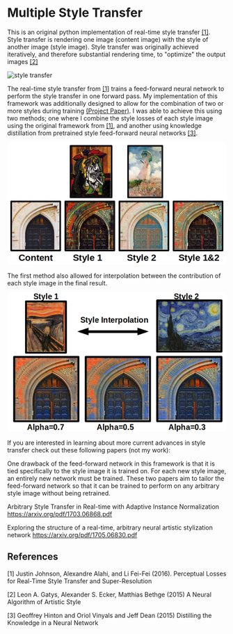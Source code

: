 
# Multiple Style Transfer

This is an original python implementation of real-time style transfer [[1]](#1).  Style transfer is rendering one image (content image) with the style of another image (style image).  Style transfer was originally achieved iteratively, and therefore substantial rendering time, to "optimize" the output images [[2]](#2) 

![style transfer](readme_figures/style_transfer.png)

The real-time style transfer from [[1]](#1) trains a feed-forward neural network to perform the style transfer in one forward pass.  My implementation of this framework was additionally designed to allow for the combination of two or more styles during training [(Project Paper)](https://arxiv.org/abs/1911.06464).  I was able to achieve this using two methods; one where I combine the style losses of each style image using the original framework from [[1]](#1), and another using knowledge distillation from pretrained style feed-forward neural networks [[3]](#3).  

![multiple_style_transfer](readme_figures/monasso.png)


The first method also allowed for interpolation between the contribution of each style image in the final result.

![Interpolation](readme_figures/styleInterp.png)

If you are interested in learning about more current advances in style transfer check out these following papers (not my work):

One drawback of the feed-forward network in this framework is that it is tied specifically to the style image it is trained on.  For each new style image, an entirely new network must be trained.  These two papers aim to tailor the feed-forward network so that it can be trained to perform on any arbitrary style image without being retrained.


Arbitrary Style Transfer in Real-time with Adaptive Instance Normalization
https://arxiv.org/pdf/1703.06868.pdf

Exploring the structure of a real-time, arbitrary neural
artistic stylization network
https://arxiv.org/pdf/1705.06830.pdf

## References

<a id="1">[1]</a> 
Justin Johnson, Alexandre Alahi, and Li Fei-Fei (2016). 
Perceptual Losses for Real-Time Style Transfer
and Super-Resolution

<a id="2">[2]</a> 
Leon A. Gatys, Alexander S. Ecker, Matthias Bethge (2015)
A Neural Algorithm of Artistic Style

<a id="3">[3]</a> 
Geoffrey Hinton and Oriol Vinyals and Jeff Dean (2015)
Distilling the Knowledge in a Neural Network
